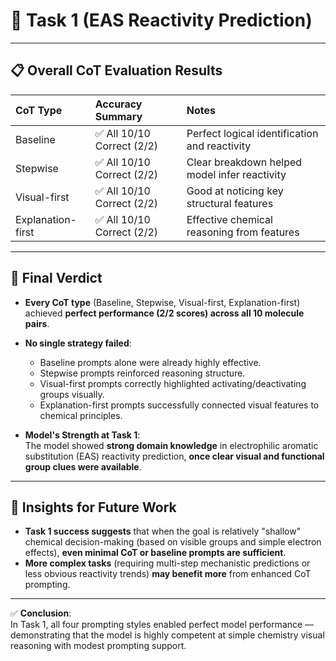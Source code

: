 # 🧠 Task 1 (EAS Reactivity Prediction)

---

## 📋 Overall CoT Evaluation Results

| CoT Type           | Accuracy Summary         | Notes                                           |
|:-------------------|:--------------------------|:------------------------------------------------|
| Baseline           | ✅ All 10/10 Correct (2/2) | Perfect logical identification and reactivity |
| Stepwise           | ✅ All 10/10 Correct (2/2) | Clear breakdown helped model infer reactivity |
| Visual-first       | ✅ All 10/10 Correct (2/2) | Good at noticing key structural features      |
| Explanation-first  | ✅ All 10/10 Correct (2/2) | Effective chemical reasoning from features    |

---

## 🎯 Final Verdict

- **Every CoT type** (Baseline, Stepwise, Visual-first, Explanation-first) achieved **perfect performance (2/2 scores) across all 10 molecule pairs**.
- **No single strategy failed**:  
  - Baseline prompts alone were already highly effective.
  - Stepwise prompts reinforced reasoning structure.
  - Visual-first prompts correctly highlighted activating/deactivating groups visually.
  - Explanation-first prompts successfully connected visual features to chemical principles.

- **Model's Strength at Task 1**:  
  The model showed **strong domain knowledge** in electrophilic aromatic substitution (EAS) reactivity prediction, **once clear visual and functional group clues were available**.

---

## 🚀 Insights for Future Work

- **Task 1 success suggests** that when the goal is relatively "shallow" chemical decision-making (based on visible groups and simple electron effects), **even minimal CoT or baseline prompts are sufficient**.
- **More complex tasks** (requiring multi-step mechanistic predictions or less obvious reactivity trends) **may benefit more** from enhanced CoT prompting.

---

✅ **Conclusion**:  
In Task 1, all four prompting styles enabled perfect model performance — demonstrating that the model is highly competent at simple chemistry visual reasoning with modest prompting support.
